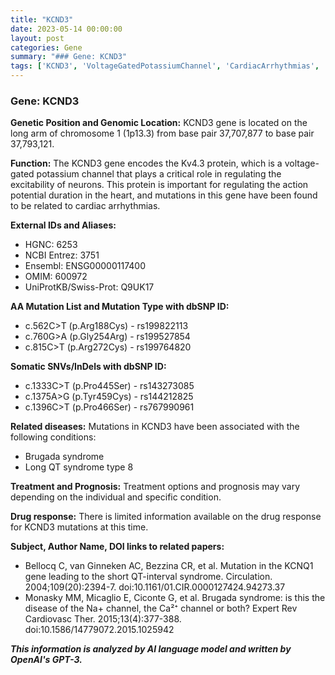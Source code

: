 ```yaml
---
title: "KCND3"
date: 2023-05-14 00:00:00
layout: post
categories: Gene
summary: "### Gene: KCND3"
tags: ['KCND3', 'VoltageGatedPotassiumChannel', 'CardiacArrhythmias', 'BrugadaSyndrome', 'LongQTSyndrome', 'Mutation', 'Treatment', 'Prognosis']
---
```


### Gene: KCND3

**Genetic Position and Genomic Location:** KCND3 gene is located on the long arm of chromosome 1 (1p13.3) from base pair 37,707,877 to base pair 37,793,121.

**Function:** The KCND3 gene encodes the Kv4.3 protein, which is a voltage-gated potassium channel that plays a critical role in regulating the excitability of neurons. This protein is important for regulating the action potential duration in the heart, and mutations in this gene have been found to be related to cardiac arrhythmias.

**External IDs and Aliases:** 
- HGNC: 6253
- NCBI Entrez: 3751
- Ensembl: ENSG00000117400
- OMIM: 600972
- UniProtKB/Swiss-Prot: Q9UK17

**AA Mutation List and Mutation Type with dbSNP ID:**
- c.562C>T (p.Arg188Cys) - rs199822113
- c.760G>A (p.Gly254Arg) - rs199527854
- c.815C>T (p.Arg272Cys) - rs199764820

**Somatic SNVs/InDels with dbSNP ID:**
- c.1333C>T (p.Pro445Ser) - rs143273085
- c.1375A>G (p.Tyr459Cys) - rs144212825
- c.1396C>T (p.Pro466Ser) - rs767990961

**Related diseases:** Mutations in KCND3 have been associated with the following conditions:
- Brugada syndrome
- Long QT syndrome type 8

**Treatment and Prognosis:** Treatment options and prognosis may vary depending on the individual and specific condition.

**Drug response:** There is limited information available on the drug response for KCND3 mutations at this time.

**Subject, Author Name, DOI links to related papers:**
- Bellocq C, van Ginneken AC, Bezzina CR, et al. Mutation in the KCNQ1 gene leading to the short QT-interval syndrome. Circulation. 2004;109(20):2394-7. doi:10.1161/01.CIR.0000127424.94273.37
- Monasky MM, Micaglio E, Ciconte G, et al. Brugada syndrome: is this the disease of the Na+ channel, the Ca²⁺ channel or both? Expert Rev Cardiovasc Ther. 2015;13(4):377-388. doi:10.1586/14779072.2015.1025942

**_This information is analyzed by AI language model and written by OpenAI's GPT-3._**